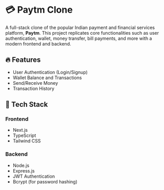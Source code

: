 # 💳 Paytm Clone

A full-stack clone of the popular Indian payment and financial services platform, **Paytm**. This project replicates core functionalities such as user authentication, wallet, money transfer, bill payments, and more with a modern frontend and backend.

## 🔥 Features

- User Authentication (Login/Signup)
- Wallet Balance and Transactions
- Send/Receive Money
- Transaction History

## 🚀 Tech Stack

### Frontend
- Next.js 
- TypeScript
- Tailwind CSS

### Backend
- Node.js
- Express.js
- JWT Authentication
- Bcrypt (for password hashing)

